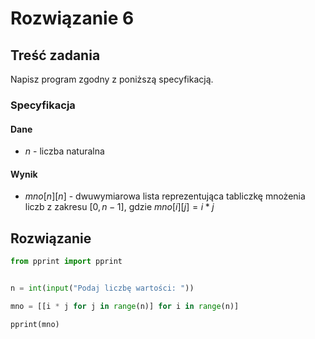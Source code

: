 # Rozwiązanie 6

## Treść zadania

Napisz program zgodny z poniższą specyfikacją.

### Specyfikacja

#### Dane

* $n$ - liczba naturalna

#### Wynik

* $mno[n][n]$ - dwuwymiarowa lista reprezentująca tabliczkę mnożenia liczb z zakresu $[0,n-1]$, gdzie $mno[i][j]=i*j$

## Rozwiązanie

```python
from pprint import pprint


n = int(input("Podaj liczbę wartości: "))

mno = [[i * j for j in range(n)] for i in range(n)]

pprint(mno)
```